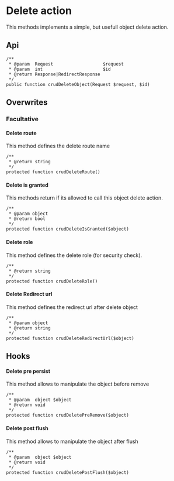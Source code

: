 # Delete action

This methods implements a simple, but usefull object delete action.

## Api

```{.php}
/**
 * @param  Request                   $request
 * @param  int                       $id
 * @return Response|RedirectResponse
 */
public function crudDeleteObject(Request $request, $id)
```

## Overwrites

### Facultative

#### Delete route

This method defines the delete route name

```{.php}
/**
 * @return string
 */
protected function crudDeleteRoute()
```

#### Delete is granted

This methods return if its allowed to call this object delete action.

```{.php}
/**
 * @param object
 * @return bool
 */
protected function crudDeleteIsGranted($object)
```

#### Delete role

This method defines the delete role (for security check).

```{.php}
/**
 * @return string
 */
protected function crudDeleteRole()
```

#### Delete Redirect url

This method defines the redirect url after delete object

```{.php}
/**
 * @param object
 * @return string
 */
protected function crudDeleteRedirectUrl($object)
```

## Hooks

#### Delete pre persist

This method allows to manipulate the object before remove

```{.php}
/**
 * @param  object $object
 * @return void
 */
protected function crudDeletePreRemove($object)
```

#### Delete post flush

This method allows to manipulate the object after flush

```{.php}
/**
 * @param  object $object
 * @return void
 */
protected function crudDeletePostFlush($object)
```